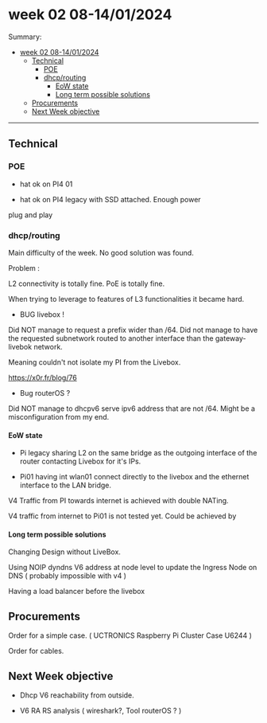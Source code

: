 # week 02 08-14/01/2024

Summary:

- [week 02 08-14/01/2024](#week-02-08-14012024)
  - [Technical](#technical)
    - [POE](#poe)
    - [dhcp/routing](#dhcprouting)
      - [EoW state](#eow-state)
      - [Long term possible solutions](#long-term-possible-solutions)
  - [Procurements](#procurements)
  - [Next Week objective](#next-week-objective)

---

## Technical

### POE

- hat ok on PI4 01

- hat ok on PI4 legacy with SSD attached. Enough power

plug and play

### dhcp/routing

Main difficulty of the week. No good solution was found.

Problem :

L2 connectivity is totally fine. PoE is totally fine.

When trying to leverage to features of L3 functionalities it became hard.

- BUG livebox !

Did NOT manage to request a prefix wider than /64. Did not manage to have the requested subnetwork routed to another interface than the gateway-livebok network.

Meaning couldn't not isolate my PI from the Livebox.

<https://x0r.fr/blog/76>

- Bug routerOS ?

Did NOT manage to dhcpv6 serve ipv6 address that are not /64. Might be a misconfiguration from my end.

#### EoW state

- Pi legacy sharing L2 on the same bridge as the outgoing interface of the router contacting Livebox for it's IPs.

- Pi01 having int wlan01 connect directly to the livebox and the ethernet interface to the LAN bridge.

V4 Traffic from PI towards internet is achieved with double NATing.

V4 traffic from internet to Pi01 is not tested yet. Could be achieved by

#### Long term possible solutions

Changing Design without LiveBox.

Using NOIP dyndns V6 address at node level to update the Ingress Node on DNS ( probably impossible with v4 )

Having a load balancer before the livebox

## Procurements

Order for a simple case. ( UCTRONICS Raspberry Pi Cluster Case U6244  )

Order for cables.

## Next Week objective

- Dhcp V6 reachability from outside.

- V6 RA RS analysis ( wireshark?, Tool routerOS ? )
